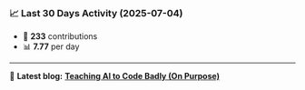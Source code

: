 <!--START_STATS-->
### 📈 Last 30 Days Activity (2025-07-04)  
- 🧮 **233** contributions  
- 📊 **7.77** per day
---
📝 **Latest blog:** [**Teaching AI to Code Badly (On Purpose)**](https://andriak.com/blog/badly-trained-ai)
<!--END_STATS-->
